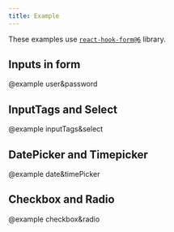 ```yaml
---
title: Example
---
```


These examples use [`react-hook-form@6`](https://github.com/react-hook-form/react-hook-form/tree/v6.15.8) library.

## Inputs in form

@example user&password

## InputTags and Select

@example inputTags&select

## DatePicker and Timepicker

@example date&timePicker

## Checkbox and Radio

@example checkbox&radio
